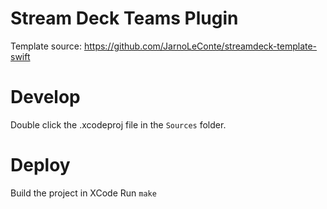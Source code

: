 # Stream Deck Teams Plugin

Template source: https://github.com/JarnoLeConte/streamdeck-template-swift

# Develop

Double click the .xcodeproj file in the `Sources` folder.

# Deploy

Build the project in XCode
Run `make`
